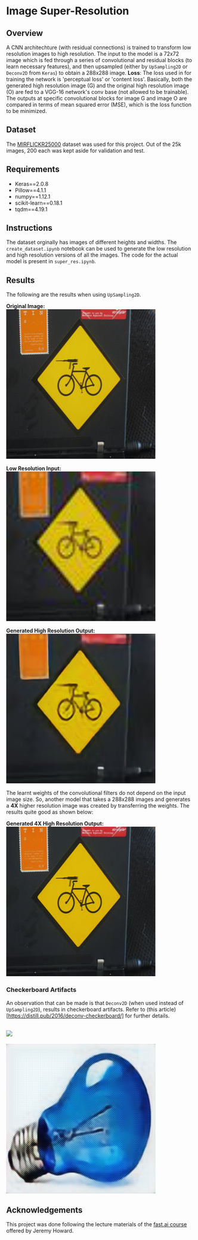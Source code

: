 # Image Super-Resolution
## Overview
A CNN architechture (with residual connections) is trained to transform low resolution images to high resolution. The input to the model is a 72x72 image which is fed through a series of convolutional and residual blocks (to learn necessary features), and then upsampled (either by `UpSampling2D` or `Deconv2D` from `Keras`) to obtain a 288x288 image. 
__Loss__: The loss used in for training the network is 'perceptual loss' or 'content loss'. Basically, both the generated high resolution image (G) and the original high resolution image (O) are fed to a VGG-16 network's conv base (not allowed to be trainable). The outputs at specific convolutional blocks for image G and image O are compared in terms of mean squared error (MSE), which is the loss function to be minimized. 

## Dataset
The [MIRFLICKR25000](http://press.liacs.nl/mirflickr/) dataset was used for this project. Out of the 25k images, 200 each was kept aside for validation and test. 

## Requirements
- Keras==2.0.8
- Pillow==4.1.1
- numpy==1.12.1
- scikit-learn==0.18.1
- tqdm==4.19.1

## Instructions
The dataset orginally has images of different heights and widths. The `create_dataset.ipynb` notebook can be used to generate the low resolution and high resolution versions of all the images. The code for the actual model is present in `super_res.ipynb`.

## Results
The following are the results when using `UpSampling2D`.

__Original Image:__
<br>
<img src="images/results/upsampling/hr288x288.jpg" width="400"/>
<br>

__Low Resolution Input:__
<br>
<img src="images/results/upsampling/lr72x72.jpg" width="400"/>
<br>

__Generated High Resolution Output:__
<br>
<img src="images/results/upsampling/gen_hr288x288.jpg" width="400"/>
<br>


The learnt weights of the convolutional filters do not depend on the input image size. So, another model that takes a 288x288 images and generates a __4X__ higher resolution image was created by transferring the weights. The results quite good as shown below: 

__Generated 4X High Resolution Output:__
<br>
<img src="images/results/upsampling/gen_hr1152x1152.jpg" width="400"/>
<br>

### Checkerboard Artifacts
An observation that can be made is that `Deconv2D` (when used instead of `UpSampling2D`), results in checkerboard artifacts. Refer to (this article)[https://distill.pub/2016/deconv-checkerboard/] for further details.

<br>
<img src="iimages/results/checkerboard/gen_hr288x288_checker_box_1.jpg" width="400"/>
<br>

<br>
<img src="images/results/checkerboard/gen_hr288x288_checker_box_2.jpg" width="400"/>
<br>

## Acknowledgements
This project was done following the lecture materials of the [fast.ai course](http://course.fast.ai/lessons/lesson9.html) offered by Jeremy Howard.
